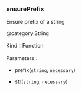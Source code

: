 
### ensurePrefix


Ensure prefix of a string

@category String


Kind：Function


Parameters：

- prefix(`string`, `necessary`) 


- str(`string`, `necessary`) 


